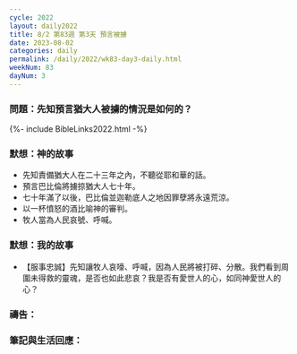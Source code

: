 ```yaml
---
cycle: 2022
layout: daily2022
title: 8/2 第83週 第3天 預言被擄
date: 2023-08-02
categories: daily
permalink: /daily/2022/wk83-day3-daily.html
weekNum: 83
dayNum: 3
---
```


### 問題：先知預言猶大人被擄的情況是如何的？

{%- include BibleLinks2022.html -%}

### 默想：神的故事
+ 先知責備猶大人在二十三年之內，不聽從耶和華的話。
+ 預言巴比倫將擄掠猶大人七十年。
+ 七十年滿了以後，巴比倫並迦勒底人之地因罪孽將永遠荒涼。
+ 以一杯憤怒的酒比喻神的審判。
+ 牧人當為人民哀號、呼喊。

### 默想：我的故事
+ 【服事忠誠】先知讓牧人哀嚎、呼喊，因為人民將被打碎、分散。我們看到周圍未得救的靈魂，是否也如此悲哀？我是否有愛世人的心，如同神愛世人的心？

### 禱告：

### 筆記與生活回應：
